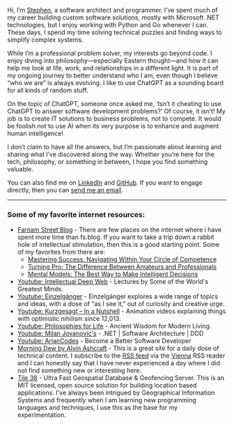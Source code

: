 
Hi, I’m [Stephen](mailto:stephen+blog@slmcmahon.com), a software architect and programmer. I’ve spent much of my career building custom software solutions, mostly with Microsoft .NET technologies, but I enjoy working with Python and Go whenever I can. These days, I spend my time solving technical puzzles and finding ways to simplify complex systems.

While I’m a professional problem solver, my interests go beyond code. I enjoy diving into philosophy—especially Eastern thought—and how it can help me look at life, work, and relationships in a different light. It is part of my ongoing journey to better understand who I am, even though I believe “who we are” is always evolving. I like to use ChatGPT as a sounding board for all kinds of random stuff.

On the topic of ChatGPT, someone once asked me, ‘Isn’t it cheating to use ChatGPT to answer software development problems?’ Of course, it isn’t! My job is to create IT solutions to business problems, not to compete. It would be foolish _not_ to use AI when its very purpose is to enhance and augment human intelligence!

I don’t claim to have all the answers, but I’m passionate about learning and sharing what I’ve discovered along the way. Whether you’re here for the tech, philosophy, or something in between, I hope you find something valuable.

You can also find me on [LinkedIn](https://www.linkedin.com/in/slmcmahon/) and [GitHub](https://github.com/slmcmahon).  If you want to engage directly, then you can [send me an email](mailto:stephen+blog@slmcmahon.com).

---

### Some of my favorite internet resources:

- [Farnam Street Blog](https://fs.blog/blog) - There are few places on the internet where i have spent more time than fs.blog.  If you want to take a trip down a rabbit hole of intellectual stimulation, then this is a good starting point.  Some of my favorites from there are:
	- [Mastering Success: Navigating Within Your Circle of Competence](https://fs.blog/circle-of-competence/) 
	- [Turning Pro: The Difference Between Amateurs and Professionals](https://fs.blog/amateurs-professionals/)
	- [Mental Models: The Best Way to Make Intelligent Decisions](https://fs.blog/mental-models/)
- [Youtube: Intellectual Deep Web](https://www.youtube.com/@IntellectualDeepWeb) - Lectures by Some of the World's Greatest Minds.
- [Youtube: Einzelgänger](https://www.youtube.com/@Einzelg%C3%A4nger) - Einzelgänger explores a wide range of topics and ideas, with a dose of "as I see it," out of curiosity and creative urge.
- [Youtube: Kurzgesagt – In a Nutshell](https://www.youtube.com/@kurzgesagt) - Animation videos explaining things with optimistic nihilism since 12,013.
- [Youtube: Philosophies for Life](https://www.youtube.com/@PhilosophiesforLife) - Ancient Wisdom for Modern Living.
- [Youtube: Milan Jovanović's](https://www.youtube.com/@MilanJovanovicTech) - .NET \| Software Architecture \| DDD
- [Youtube: ArjanCodes](https://www.youtube.com/@ArjanCodes) - Become a Better Software Developer
- [Morning Dew by Alvin Ashcraft](https://www.alvinashcraft.com/) - This is a great site for a daily dose of technical content.  I subscribe to the [RSS feed](https://www.alvinashcraft.com/feed/) via the [Vienna](https://www.vienna-rss.com/) RSS reader and I can honestly say that I have never experienced a day where I did not find something new or interesting here.  
- [Tile 38](https://tile38.com/) - Ultra Fast Geospatial Database & Geofencing Server.  This is an MIT licensed, open source solution for building location based applications. I've always been intrigued by Geographical Information Systems and frequently when I am learning new programming languages and techniques, I use this as the base for my experimentation.